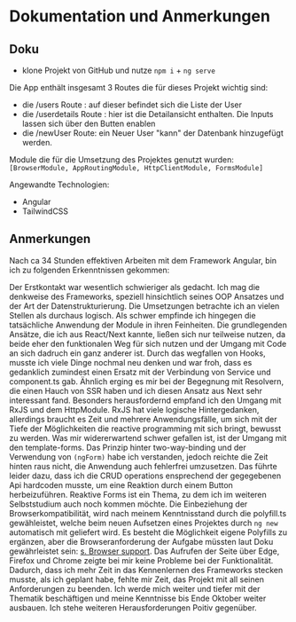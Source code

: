 # Dokumentation und Anmerkungen

## Doku

- klone Projekt von GitHub und nutze `npm i` + `ng serve`

Die App enthält insgesamt 3 Routes die für dieses Projekt wichtig sind:

- die /users Route : auf dieser befindet sich die Liste der User
- die /userdetails Route : hier ist die Detailansicht enthalten. Die Inputs lassen sich über den Butten enablen
- die /newUser Route: ein Neuer User "kann" der Datenbank hinzugefügt werden.

Module die für die Umsetzung des Projektes genutzt wurden:
`[BrowserModule, AppRoutingModule, HttpClientModule, FormsModule]`

Angewandte Technologien:

- Angular
- TailwindCSS

## Anmerkungen

Nach ca 34 Stunden effektiven Arbeiten mit dem Framework Angular, bin ich zu folgenden Erkenntnissen gekommen:

Der Erstkontakt war wesentlich schwieriger als gedacht. Ich mag die denkweise des Frameworks, speziell hinsichtlich seines OOP Ansatzes und der Art der Datenstrukturierung. Die Umsetzungen betrachte ich an vielen Stellen als durchaus logisch. Als schwer empfinde ich hingegen die tatsächliche Anwendung der Module in ihren Feinheiten.
Die grundlegenden Ansätze, die ich aus React/Next kannte, ließen sich nur teilweise nutzen, da beide eher den funktionalen Weg für sich nutzen und der Umgang mit Code an sich dadruch ein ganz anderer ist. Durch das wegfallen von Hooks, musste ich viele Dinge nochmal neu denken und war froh, dass es gedanklich zumindest einen Ersatz mit der Verbindung von Service und component.ts gab. Ähnlich erging es mir bei der Begegnung mit Resolvern, die einen Hauch von SSR haben und ich diesen Ansatz aus Next sehr interessant fand.
Besonders herausfordernd empfand ich den Umgang mit RxJS und dem HttpModule. RxJS hat viele logische Hintergedanken, allerdings braucht es Zeit und mehrere Anwendungsfälle, um sich mit der Tiefe der Möglichkeiten die reactive programming mit sich bringt, bewusst zu werden.
Was mir widererwartend schwer gefallen ist, ist der Umgang mit den template-forms. Das Prinzip hinter two-way-binding und der Verwendung von `(ngForm)` habe ich verstanden, jedoch reichte die Zeit hinten raus nicht, die Anwendung auch fehlerfrei umzusetzen. Das führte leider dazu, dass ich die CRUD operations ensprechend der gegegebenen Api hardcoden musste, um eine Reaktion durch einem Button herbeizuführen. Reaktive Forms ist ein Thema, zu dem ich im weiteren Selbststudium auch noch kommen möchte.
Die Einbeziehung der Browserkompatibilität, wird nach meinem Kenntnisstand durch die polyfill.ts gewähleistet, welche beim neuen Aufsetzen eines Projektes durch `ng new` automatisch mit geliefert wird. Es besteht die Möglichkeit eigene Polyfills zu ergänzen, aber die Browseranforderung der Aufgabe müssten laut Doku gewährleistet sein: [s. Browser support](https://angular.io/guide/browser-support). Das Aufrufen der Seite über Edge, Firefox und Chrome zeigte bei mir keine Probleme bei der Funktionalität.
Dadurch, dass ich mehr Zeit in das Kennenlernen des Frameworks stecken musste, als ich geplant habe, fehlte mir Zeit, das Projekt mit all seinen Anforderungen zu beenden. Ich werde mich weiter und tiefer mit der Thematik beschäftigen und meine Kenntnisse bis Ende Oktober weiter ausbauen. Ich stehe weiteren Herausforderungen Poitiv gegenüber.
